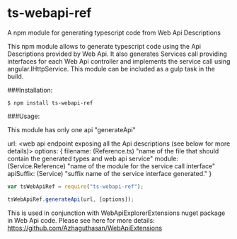 # ts-webapi-ref
A npm module for generating typescript code from Web Api Descriptions

This npm module allows to generate typescript code using the Api Descriptions provided by Web Api. It also generates Services call providing interfaces for each Web Api controller and implements the service call using angular.IHttpService. This module can be included as a gulp task in the build.

###Installation:

```
$ npm install ts-webapi-ref
```

###Usage:

This module has only one api "generateApi"

url: <web api endpoint exposing all the Api descriptions (see below for more details)>
options: {
     filename: (Reference.ts) "name of the file that should contain the generated types and web api service"
     module: (Service.Reference) "name of the module for the service call interface"
     apiSuffix: (Service) "suffix name of the service interface generated."
}

```javascript
var tsWebApiRef = require("ts-webapi-ref");

tsWebApiRef.generateApi(url, [options]);
```

This is used in conjunction with WebApiExplorerExtensions nuget package in Web Api code. 
Please see here for more details: https://github.com/Azhaguthasan/WebApiExtensions
